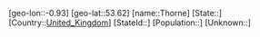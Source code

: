 ﻿---
location: [53.62,-0.93]
type: City
tags:
- geo/City


SpocWebEntityId: 34856
isDeleted: false
confidential: public

---
[geo-lon::-0.93]
[geo-lat::53.62]
[name::Thorne]
[State::]
[Country::[United_Kingdom](geo/Continent/Europe/United_Kingdom.md)]
[StateId::]
[Population::]
[Unknown::]

